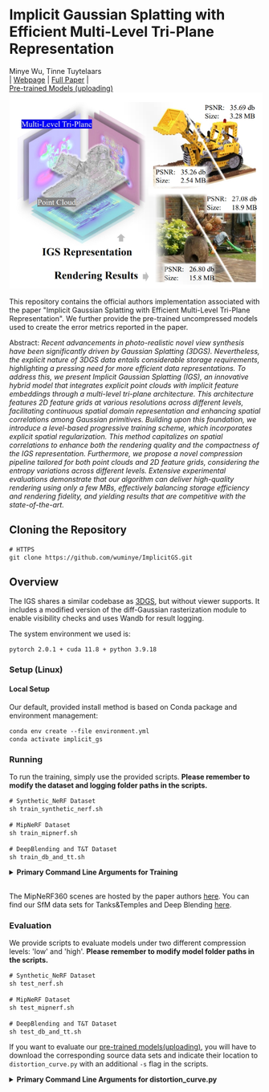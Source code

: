 # Implicit Gaussian Splatting with Efficient Multi-Level Tri-Plane Representation

Minye Wu, Tinne Tuytelaars<br>
| [Webpage](https://wuminye.github.io/projects/IGS/) | [Full Paper](https://arxiv.org/pdf/2408.10041) |<br>
[Pre-trained Models (uploading) ]() <br>
![Teaser image](assets/teaser.jpg)

This repository contains the official authors implementation associated with the paper "Implicit Gaussian Splatting with Efficient Multi-Level Tri-Plane Representation". We further provide the pre-trained uncompressed models used to create the error metrics reported in the paper.

Abstract: *Recent advancements in photo-realistic novel view synthesis have been significantly driven by Gaussian Splatting (3DGS). Nevertheless, the explicit nature of 3DGS data entails considerable storage requirements, highlighting a pressing need for more efficient data representations. To address this, we present Implicit Gaussian Splatting (IGS), an innovative hybrid model that integrates explicit point clouds with implicit feature embeddings through a multi-level tri-plane architecture. This architecture features 2D feature grids at various resolutions across different levels, facilitating continuous spatial domain representation and enhancing spatial correlations among Gaussian primitives. Building upon this foundation, we introduce a level-based progressive training scheme, which incorporates explicit spatial regularization. This method capitalizes on spatial correlations to enhance both the rendering quality and the compactness of the IGS representation. Furthermore, we propose a novel compression pipeline tailored for both point clouds and 2D feature grids, considering the entropy variations across different levels. Extensive experimental evaluations demonstrate that our algorithm can deliver high-quality rendering using only a few MBs, effectively balancing storage efficiency and rendering fidelity, and yielding results that are competitive with the state-of-the-art.*

## Cloning the Repository

```shell
# HTTPS
git clone https://github.com/wuminye/ImplicitGS.git
```

## Overview

The IGS shares a similar codebase as [3DGS](https://github.com/graphdeco-inria/gaussian-splatting), but without  viewer supports.  It includes a modified version of the diff-Gaussian rasterization module to enable visibility checks and uses Wandb for result logging.

The system environment we used is:

```
pytorch 2.0.1 + cuda 11.8 + python 3.9.18
```

### Setup (Linux)

#### Local Setup

Our default, provided install method is based on Conda package and environment management:

```shell
conda env create --file environment.yml
conda activate implicit_gs
```

### Running

To run the training, simply use the provided scripts. **Please remember to modify the dataset and logging folder paths in the scripts.**

```shell
# Synthetic_NeRF Dataset
sh train_synthetic_nerf.sh

# MipNeRF Dataset
sh train_mipnerf.sh

# DeepBlending and T&T Dataset
sh train_db_and_tt.sh
```

<details>
<summary><span style="font-weight: bold;">Primary Command Line Arguments for Training</span></summary>

  ####  -m
  Path to trained model.
  ####  -s
  Path to source dataset.
  #### --num_channels
  The number of channels for each feature planes.
  #### --plane_size
  The feature plane resolution for the largest one.
  #### --contractor
  Enable unbounded scene reconstruction.

  #### --bbox_scale
  The size scale of the bounding box. (>0)

</details>
<br>

The MipNeRF360 scenes are hosted by the paper authors [here](https://jonbarron.info/mipnerf360/). You can find our SfM data sets for Tanks&Temples and Deep Blending [here](https://repo-sam.inria.fr/fungraph/3d-gaussian-splatting/datasets/input/tandt_db.zip).

### Evaluation

We provide scripts to evaluate models under two different compression levels: 'low' and 'high'. **Please remember to modify  model folder paths in the scripts.**

```shell
# Synthetic_NeRF Dataset
sh test_nerf.sh

# MipNeRF Dataset
sh test_mipnerf.sh

# DeepBlending and T&T Dataset
sh test_db_and_tt.sh
```

If you want to evaluate our [pre-trained models(uploading)](), you will have to download the corresponding source data sets and indicate their location to ```distortion_curve.py``` with an additional ```-s``` flag in the scripts.

<details>
<summary><span style="font-weight: bold;">Primary Command Line Arguments for distortion_curve.py</span></summary>

  ####  -m
  Path to trained model.
  ####  -s
  Argument to override model's path to source dataset.
  #### --raw_points
  Using raw half-precision points in compression. 
</details>
<br>